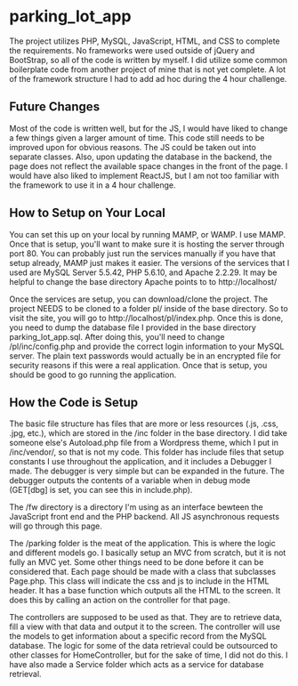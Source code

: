 # parking_lot_app
The project utilizes PHP, MySQL, JavaScript, HTML, and CSS to complete the requirements. No frameworks were used outside of jQuery and BootStrap, so all of the code is written by myself. I did utilize some common boilerplate code from another project of mine that is not yet complete. A lot of the framework structure I had to add ad hoc during the 4 hour challenge. 

## Future Changes
Most of the code is written well, but for the JS, I would have liked to change a few things given a larger amount of time. This code still needs to be improved upon for obvious reasons. The JS could be taken out into separate classes. Also, upon updating the database in the backend, the page does not reflect the available space changes in the front of the page. I would have also liked to implement ReactJS, but I am not too familiar with the framework to use it in a 4 hour challenge.

## How to Setup on Your Local
You can set this up on your local by running MAMP, or WAMP. I use MAMP. Once that is setup, you'll want to make sure it is hosting the server through port 80. You can probably just run the services manually if you have that setup already, MAMP just makes it easier. The versions of the services that I used are MySQL Server 5.5.42, PHP 5.6.10, and Apache 2.2.29. It may be helpful to change the base directory Apache points to to http://localhost/

Once the services are setup, you can download/clone the project. The project NEEDS to be cloned to a folder pl/ inside of the base directory. So to visit the site, you will go to http://localhost/pl/index.php. Once this is done, you need to dump the database file I provided in the base directory parking_lot_app.sql. After doing this, you'll need to change /pl/inc/config.php and provide the correct login information to your MySQL server. The plain text passwords would actually be in an encrypted file for security reasons if this were a real application. Once that is setup, you should be good to go running the application.

## How the Code is Setup 
The basic file structure has files that are more or less resources (.js, .css, .jpg, etc.), which are stored in the /inc folder in the base directory. I did take someone else's Autoload.php file from a Wordpress theme, which I put in /inc/vendor/, so that is not my code. This folder has include files that setup constants I use throughout the application, and it includes a Debugger I made. The debugger is very simple but can be expanded in the future. The debugger outputs the contents of a variable when in debug mode (GET[dbg] is set, you can see this in include.php).

The /fw directory is a directory I'm using as an interface bewteen the JavaScript front end and the PHP backend. All JS asynchronous requests will go through this page. 

The /parking folder is the meat of the application. This is where the logic and different models go. I basically setup an MVC from scratch, but it is not fully an MVC yet. Some other things need to be done before it can be considered that. Each page should be made with a class that subclasses Page.php. This class will indicate the css and js to include in the HTML header. It has a base function which outputs all the HTML to the screen. It does this by calling an action on the controller for that page.

The controllers are supposed to be used as that. They are to retrieve data, fill a view with that data and output it to the screen. The controller will use the models to get information about a specific record from the MySQL database. The logic for some of the data retrieval could be outsourced to other classes for HomeController, but for the sake of time, I did not do this. I have also made a Service folder which acts as a service for database retrieval. 
